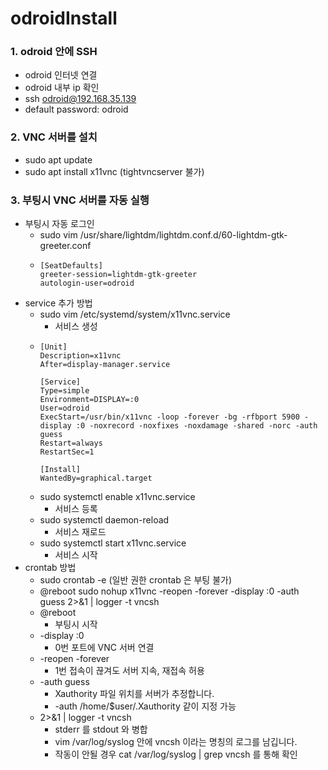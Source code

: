 # odroidInstall

### 1. odroid 안에 SSH
* odroid 인터넷 연결
* odroid 내부 ip 확인
* ssh odroid@192.168.35.139
* default password: odroid

### 2. VNC 서버를 설치
* sudo apt update
* sudo apt install x11vnc (tightvncserver 불가)

### 3. 부팅시 VNC 서버를 자동 실행
* 부팅시 자동 로그인
  * sudo vim /usr/share/lightdm/lightdm.conf.d/60-lightdm-gtk-greeter.conf
  * ```
    [SeatDefaults]
    greeter-session=lightdm-gtk-greeter
    autologin-user=odroid
    ```
* service 추가 방법
  * sudo vim /etc/systemd/system/x11vnc.service
    * 서비스 생성
  * ```
    [Unit]
    Description=x11vnc
    After=display-manager.service

    [Service]
    Type=simple
    Environment=DISPLAY=:0
    User=odroid
    ExecStart=/usr/bin/x11vnc -loop -forever -bg -rfbport 5900 -display :0 -noxrecord -noxfixes -noxdamage -shared -norc -auth guess
    Restart=always
    RestartSec=1

    [Install]
    WantedBy=graphical.target
    ```
  * sudo systemctl enable x11vnc.service
    * 서비스 등록
  * sudo systemctl daemon-reload
    * 서비스 재로드
  * sudo systemctl start x11vnc.service
    * 서비스 시작
* crontab 방법
  * sudo crontab -e (일반 권한 crontab 은 부팅 불가)
  * @reboot sudo nohup x11vnc -reopen -forever -display :0 -auth guess 2>&1 | logger -t vncsh
  * @reboot
    * 부팅시 시작
  * -display :0 
    * 0번 포트에 VNC 서버 연결
  * -reopen -forever
    * 1번 접속이 끊겨도 서버 지속, 재접속 허용
  * -auth guess
    * Xauthority 파일 위치를 서버가 추정합니다.
    * -auth /home/$user/.Xauthority 같이 지정 가능
  * 2>&1 | logger -t vncsh
    * stderr 를 stdout 와 병합
    * vim /var/log/syslog 안에 vncsh 이라는 명칭의 로그를 남깁니다.
    * 작동이 안될 경우 cat /var/log/syslog | grep vncsh 를 통해 확인

